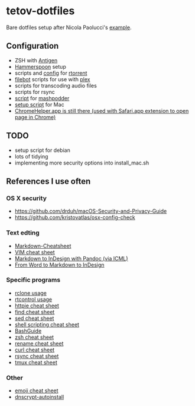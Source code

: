 # tetov-dotfiles

Bare dotfiles setup after Nicola Paolucci's [example](https://developer.atlassian.com/blog/2016/02/best-way-to-store-dotfiles-git-bare-repo/).

## Configuration
* ZSH with [Antigen](https://github.com/zsh-users/antigen)
* [Hammerspoon](https://github.com/Hammerspoon/hammerspoon) setup
* scripts and [config](./.rtorrent.rc) for [rtorrent](https://github.com/rakshasa/rtorrent)
* [filebot](https://github.com/filebot/filebot) scripts for use with [plex](https://github.com/plexinc/plex-media-player)
* scripts for transcoding audio files
* scripts for rsync
* [script](./bin/mashpodder-script) for [mashpodder](https://github.com/chessgriffin/mashpodder)
* [setup script](./install_mac.sh) for Mac
* [ChromeHelper.app is still there (used with Safari.app extension to open page in Chrome)](https://github.com/lhagan/Open-in-Chrome)

## TODO
* setup script for debian
* lots of tidying
* implementing more security options into install_mac.sh

## References I use often
### OS X security
* https://github.com/drduh/macOS-Security-and-Privacy-Guide
* https://github.com/kristovatlas/osx-config-check
### Text edting
* [Markdown-Cheatsheet](https://github.com/adam-p/markdown-here/wiki/Markdown-Cheatsheet)
* [VIM cheat sheet](https://vim.rtorr.com/)
* [Markdown to InDesign with Pandoc (via ICML)](http://networkcultures.org/digitalpublishing/2014/10/08/markdown-to-indesign-with-pandoc-via-icml/)
* [From Word to Markdown to InDesign](http://rhythmus.be/md2indd/)
### Specific programs
* [rclone usage](http://rclone.org/docs/)
* [rtcontrol usage](https://github.com/pyroscope/pyrocore/blob/ef1537281e075e1d8a8956390e9164162db9e0a9/docs/usage-rtcontrol.rst)
* [httpie cheat sheet](http://ricostacruz.com/cheatsheets/httpie.html)
* [find cheat sheet](http://ricostacruz.com/cheatsheets/find.html)
* [sed cheat sheet](http://ricostacruz.com/cheatsheets/sed.html)
* [shell scripting cheat sheet](http://ricostacruz.com/cheatsheets/sh.html)
* [BashGuide](http://mywiki.wooledge.org/BashGuide)
* [zsh cheat sheet](http://ricostacruz.com/cheatsheets/zsh.html)
* [rename cheat sheet](http://ricostacruz.com/cheatsheets/rename.html)
* [curl cheat sheet](http://ricostacruz.com/cheatsheets/curl.html)
* [rsync cheat sheet](http://ricostacruz.com/cheatsheets/rsync.html)
* [tmux cheat sheet](http://tmuxcheatsheet.com/)



### Other
* [emoji cheat sheet](http://www.webpagefx.com/tools/emoji-cheat-sheet/)
* [dnscrypt-autoinstall](https://github.com/simonclausen/dnscrypt-autoinstall)
